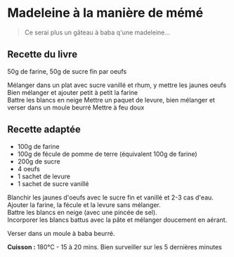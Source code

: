 # Madeleine à la manière de mémé

> Ce serai plus un gâteau à baba q'une madeleine...

## Recette du livre

50g de farine, 50g de sucre fin par oeufs  

Mélanger dans un plat avec sucre vanillé et rhum, y mettre les jaunes oeufs  
Bien mélanger et ajouter petit à petit la farine  
Battre les blancs en neige
Mettre un paquet de levure, bien mélanger et verser dans un moule beurré
Mettre à feu doux

## Recette adaptée

- 100g de farine
- 100g de fécule de pomme de terre (équivalent 100g de farine)
- 200g de sucre
- 4 oeufs
- 1 sachet de levure 
- 1 sachet de sucre vanillé 

Blanchir les jaunes d'oeufs avec le sucre fin et vanillé et 2-3 cas d'eau.  
Ajouter la farine, la fécule et la levure sans mélanger.  
Battre les blancs en neige (avec une pincée de sel).  
Incorporer les blancs battus avec la pâte et mélanger doucement en aérant.  

Verser dans un moule à baba beurré.  

**Cuisson :** 180°C - 15 à 20 mins. Bien surveiller sur les 5 dernières minutes